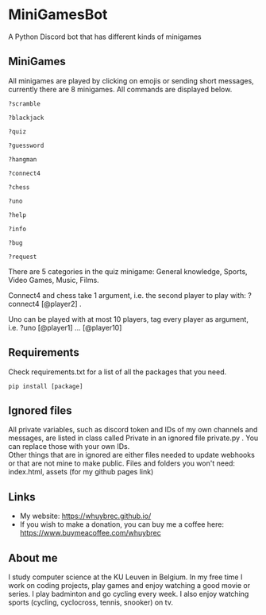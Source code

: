 # MiniGamesBot

A Python Discord bot that has different kinds of minigames


## MiniGames

All minigames are played by clicking on emojis or sending short messages, currently there are 8 minigames. All commands are displayed below.

```
?scramble

?blackjack

?quiz

?guessword

?hangman

?connect4

?chess

?uno

?help

?info

?bug

?request
```

There are 5 categories in the quiz minigame: General knowledge, Sports, Video Games, Music, Films.

Connect4 and chess take 1 argument, i.e. the second player to play with: ?connect4 [@player2] .

Uno can be played with at most 10 players, tag every player as argument, i.e. ?uno [@player1] ... [@player10]


## Requirements

Check requirements.txt for a list of all the packages that you need.

```
pip install [package]
```


## Ignored files

All private variables, such as discord token and IDs of my own channels and messages, are listed in class called Private in an ignored file private.py . You can replace those with your own IDs.  
Other things that are in ignored are either files needed to update webhooks or that are not mine to make public.
Files and folders you won't need: index.html, assets (for my github pages link)

 
## Links

* My website: https://whuybrec.github.io/
* If you wish to make a donation, you can buy me a coffee here: https://www.buymeacoffee.com/whuybrec


## About me

I study computer science at the KU Leuven in Belgium.
In my free time I work on coding projects, play games and enjoy watching a good movie or series.
I play badminton and go cycling every week. I also enjoy watching sports (cycling, cyclocross, tennis, snooker) on tv.

